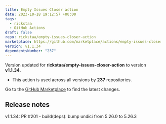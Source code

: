 ```yaml
---
title: Empty Issues Closer action
date: 2023-10-18 19:12:57 +00:00
tags:
  - rickstaa
  - GitHub Actions
draft: false
repo: rickstaa/empty-issues-closer-action
marketplace: https://github.com/marketplace/actions/empty-issues-closer-action
version: v1.1.34
dependentsNumber: "237"
---
```



Version updated for **rickstaa/empty-issues-closer-action** to version **v1.1.34**.
- This action is used across all versions by **237** repositories.

Go to the [GitHub Marketplace](https://github.com/marketplace/actions/empty-issues-closer-action) to find the latest changes.

## Release notes

v1.1.34: PR #201 - build(deps): bump undici from 5.26.0 to 5.26.3
